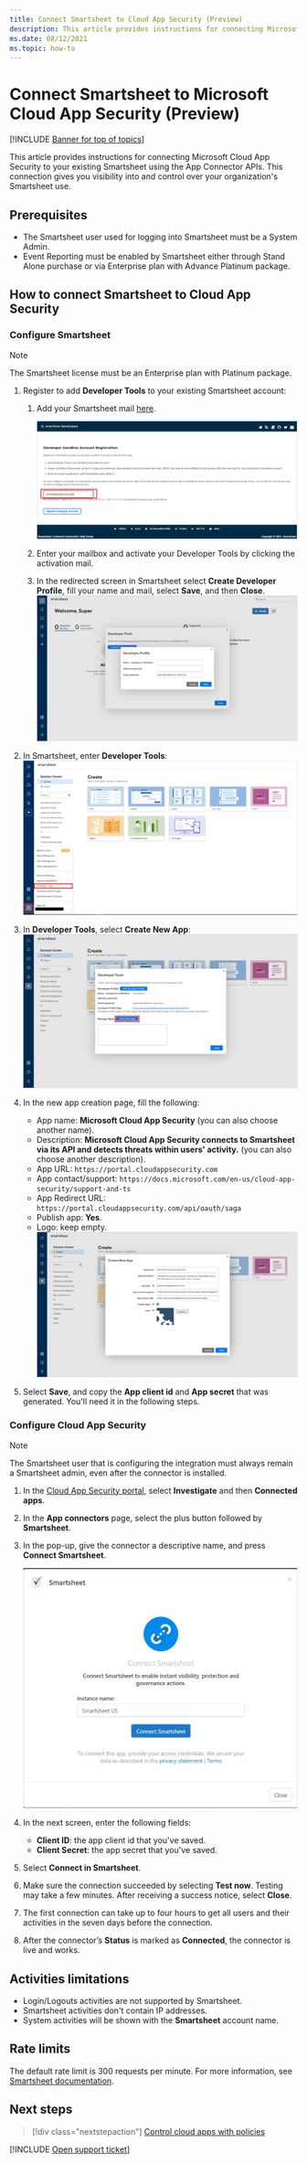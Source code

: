 ```yaml
---
title: Connect Smartsheet to Cloud App Security (Preview)
description: This article provides instructions for connecting Microsoft Cloud App Security to your existing Smartsheet using the App Connector APIs. 
ms.date: 08/12/2021
ms.topic: how-to
---
```

# Connect Smartsheet to Microsoft Cloud App Security (Preview)

[!INCLUDE [Banner for top of topics](includes/banner.md)]

This article provides instructions for connecting Microsoft Cloud App Security to your existing Smartsheet using the App Connector APIs. This connection gives you visibility into and control over your organization's Smartsheet use.

## Prerequisites

- The Smartsheet user used for logging into Smartsheet must be a System Admin.
- Event Reporting must be enabled by Smartsheet either through Stand Alone purchase or via Enterprise plan with Advance Platinum package.


## How to connect Smartsheet to Cloud App Security

### Configure Smartsheet
>[!NOTE]
>The Smartsheet license must be an Enterprise plan with Platinum package.

1. Register to add **Developer Tools** to your existing Smartsheet account:
    1. Add your Smartsheet mail [here](https://developers.smartsheet.com/register/).

        ![Smartsheet_register_to_developer_tools.](media/smartsheet-register-to-developer-tools.png)
    1. Enter your mailbox and activate your Developer Tools by clicking the activation mail.
    1. In the redirected screen in Smartsheet select **Create Developer Profile**, fill your name and mail, select **Save**, and then **Close**.
    ![Smartsheet_create_developer_tools.](media/smartsheet-create-developer-tools.png)

2. In Smartsheet, enter **Developer Tools**:
![Smartsheet_entering_developer_tools.](media/smartsheet-entering-developer-tools.png)

3. In **Developer Tools**, select **Create New App**:
![Smartsheet_developer_tools.](media/smartsheet-developer-tools.png)

4. In the new app creation page, fill the following:
    - App name: **Microsoft Cloud App Security** (you can also choose another name).
    - Description: **Microsoft Cloud App Security connects to Smartsheet via its API and detects threats within users' activity.** (you can also choose another description).
    - App URL: `https://portal.cloudappsecurity.com`
    - App contact/support: `https://docs.microsoft.com/en-us/cloud-app-security/support-and-ts`
    - App Redirect URL: `https://portal.cloudappsecurity.com/api/oauth/saga`
    - Publish app: **Yes**.
    - Logo: keep empty.
![Smartsheet_OAuth_app_creation.](media/smartsheet-oauth-app-creation.png)

5. Select **Save**, and copy the **App client id** and **App secret** that was generated. You'll need it in the following steps.

### Configure Cloud App Security

>[!NOTE]
>The Smartsheet user that is configuring the integration must always remain a Smartsheet admin, even after the connector is installed.

1. In the [Cloud App Security portal](https://portal.cloudappsecurity.com/), select **Investigate** and then **Connected apps**.

2. In the **App connectors** page, select the plus button followed by **Smartsheet**.

3. In the pop-up, give the connector a descriptive name, and press **Connect Smartsheet**.

    ![Connect_Smartsheet.](media/connect-smartsheet.png)

4. In the next screen, enter the following fields:

    - **Client ID**: the app client id that you've saved.
    - **Client Secret**: the app secret that you've saved.

5. Select **Connect in Smartsheet**.
6. Make sure the connection succeeded by selecting **Test now**. Testing may take a few minutes. After receiving a success notice, select **Close**.
7. The first connection can take up to four hours to get all users and their activities in the seven days before the connection.
8. After the connector’s **Status** is marked as **Connected**, the connector is live and works.

## Activities limitations

- Login/Logouts activities are not supported by Smartsheet.
- Smartsheet activities don't contain IP addresses.
- System activities will be shown with the **Smartsheet** account name.

## Rate limits

The default rate limit is 300 requests per minute. For more information, see [Smartsheet documentation](https://smartsheet.redoc.ly/#section/Work-at-Scale/Rate-Limiting).

## Next steps

> [!div class="nextstepaction"]
> [Control cloud apps with policies](control-cloud-apps-with-policies.md)

[!INCLUDE [Open support ticket](includes/support.md)]
